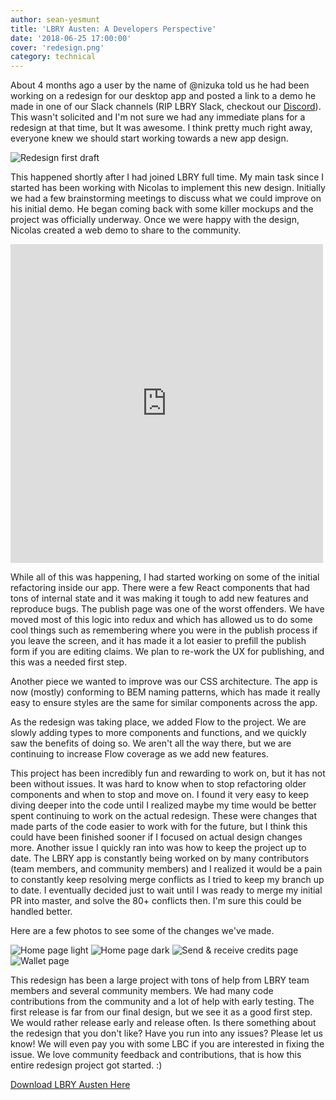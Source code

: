 ```yaml
---
author: sean-yesmunt
title: 'LBRY Austen: A Developers Perspective'
date: '2018-06-25 17:00:00'
cover: 'redesign.png'
category: technical
---
```


About 4 months ago a user by the name of @nizuka told us he had been working on a redesign for our desktop app and posted a link to a demo he made in one of our Slack channels (RIP LBRY Slack, checkout our [Discord](https://chat.lbry.io)). This wasn't solicited and I'm not sure we had any immediate plans for a redesign at that time, but It was awesome. I think pretty much right away, everyone knew we should start working towards a new app design.

![Redesign first draft](https://spee.ch/f/redesign-rough-draft.png)

This happened shortly after I had joined LBRY full time. My main task since I started has been working with Nicolas to implement this new design. Initially we had a few brainstorming meetings to discuss what we could improve on his initial demo. He began coming back with some killer mockups and the project was officially underway. Once we were happy with the design, Nicolas created a web demo to share to the community.

<iframe src="https://www.facebook.com/plugins/post.php?href=https%3A%2F%2Fwww.facebook.com%2Flbryio%2Fposts%2F2050368121946614&width=500" width="500" height="510" style="border:none;overflow:hidden" scrolling="no" frameborder="0" allowTransparency="true" allow="encrypted-media"></iframe>

While all of this was happening, I had started working on some of the initial refactoring inside our app. There were a few React components that had tons of internal state and it was making it tough to add new features and reproduce bugs. The publish page was one of the worst offenders. We have moved most of this logic into redux and which has allowed us to do some cool things such as remembering where you were in the publish process if you leave the screen, and it has made it a lot easier to prefill the publish form if you are editing claims. We plan to re-work the UX for publishing, and this was a needed first step.

Another piece we wanted to improve was our CSS architecture. The app is now (mostly) conforming to BEM naming patterns, which has made it really easy to ensure styles are the same for similar components across the app.

As the redesign was taking place, we added Flow to the project. We are slowly adding types to more components and functions, and we quickly saw the benefits of doing so. We aren't all the way there, but we are continuing to increase Flow coverage as we add new features.

This project has been incredibly fun and rewarding to work on, but it has not been without issues. It was hard to know when to stop refactoring older components and when to stop and move on. I found it very easy to keep diving deeper into the code until I realized maybe my time would be better spent continuing to work on the actual redesign. These were changes that made parts of the code easier to work with for the future, but I think this could have been finished sooner if I focused on actual design changes more. Another issue I quickly ran into was how to keep the project up to date. The LBRY app is constantly being worked on by many contributors (team members, and community members) and I realized it would be a pain to constantly keep resolving merge conflicts as I tried to keep my branch up to date. I eventually decided just to wait until I was ready to merge my initial PR into master, and solve the 80+ conflicts then. I'm sure this could be handled better.

Here are a few photos to see some of the changes we've made.

![Home page light](https://spee.ch/9/redesign-home.png)
![Home page dark](https://spee.ch/f/redesign-home-dark.png)
![Send & receive credits page](https://spee.ch/d/redesign-send-credits.png)
![Wallet page](https://spee.ch/9/redesign-wallet.png)

This redesign has been a large project with tons of help from LBRY team members and several community members. We had many code contributions from the community and a lot of help with early testing. The first release is far from our final design, but we see it as a good first step. We would rather release early and release often. Is there something about the redesign that you don't like? Have you run into any issues? Please let us know! We will even pay you with some LBC if you are interested in fixing the issue. We love community feedback and contributions, that is how this entire redesign project got started. :)

[Download LBRY Austen Here](https://lbry.io/get?auto=1)

